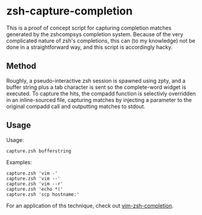 # zsh-capture-completion

This is a proof of concept script for capturing completion matches generated by
the zshcompsys completion system. Because of the very complicated nature of
zsh's completions, this can (to my knowledge) not be done in a straightforward
way, and this script is accordingly hacky.


## Method

Roughly, a pseudo-interactive zsh session is spawned using zpty, and a buffer
string plus a tab character is sent so the complete-word widget is executed. To
capture the hits, the compadd function is selectivly overridden in an
inline-sourced file, capturing matches by injecting a parameter to the original
compadd call and outputting matches to stdout.


## Usage

Usage:

    capture.zsh bufferstring

Examples:

    capture.zsh 'vim -'
    capture.zsh 'vim --'
    capture.zsh 'vim --r'
    capture.zsh 'echo *('
    capture.zsh 'scp hostname:'

For an application of ths technique, check out
[vim-zsh-completion](https://github.com/Valodim/vim-zsh-completion).
